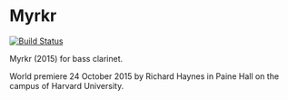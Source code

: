 Myrkr
=====

[![Build Status](
    https://api.travis-ci.org/trevorbaca/myrkr.svg)](
    https://api.travis-ci.org/trevorbaca/myrkr)
<!---
[![Code style: black](
    https://img.shields.io/badge/code%20style-black-000000.svg)](
    https://github.com/ambv/black)
-->

Myrkr (2015) for bass clarinet.

World premiere 24 October 2015 by Richard Haynes in Paine Hall on the campus of
Harvard University.
